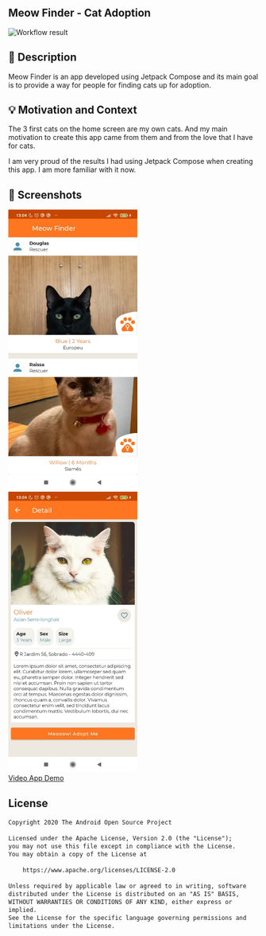 ## Meow Finder - Cat Adoption

<!--- Replace <OWNER> with your Github Username and <REPOSITORY> with the name of your repository. -->
<!--- You can find both of these in the url bar when you open your repository in github. -->
![Workflow result](https://github.com/douglasramalho/meow-finder-cat-adoption/workflows/Check/badge.svg)


## :scroll: Description
Meow Finder is an app developed using Jetpack Compose and its main goal is to provide a way for people for finding cats up for adoption.


## :bulb: Motivation and Context
<!--- Optionally point readers to interesting parts of your submission. -->
<!--- What are you especially proud of? -->
The 3 first cats on the home screen are my own cats. And my main motivation to create this app came from them and from the love that I have for cats.

I am very proud of the results I had using Jetpack Compose when creating this app. I am more familiar with it now.


## :camera_flash: Screenshots
<!-- You can add more screenshots here if you like -->
<img src="/results/screenshot_1.png" width="260">&emsp;<img src="/results/screenshot_2.png" width="260">
<br />
<a href="/results/video.mp4">Video App Demo</a>

## License
```
Copyright 2020 The Android Open Source Project

Licensed under the Apache License, Version 2.0 (the "License");
you may not use this file except in compliance with the License.
You may obtain a copy of the License at

    https://www.apache.org/licenses/LICENSE-2.0

Unless required by applicable law or agreed to in writing, software
distributed under the License is distributed on an "AS IS" BASIS,
WITHOUT WARRANTIES OR CONDITIONS OF ANY KIND, either express or implied.
See the License for the specific language governing permissions and
limitations under the License.
```